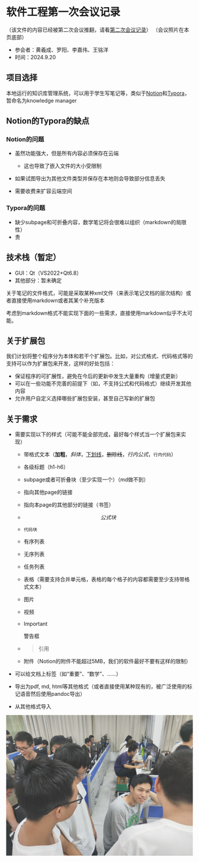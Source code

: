 # 软件工程第一次会议记录

（该文件的内容已经被第二次会议推翻，请看[第二次会议记录](https://github.com/NuclearCannon/knowledge_manager/wiki/%E8%BD%AF%E4%BB%B6%E5%B7%A5%E7%A8%8B%E7%AC%AC%E4%BA%8C%E6%AC%A1%E4%BC%9A%E8%AE%AE%E8%AE%B0%E5%BD%95)）
（会议照片在本页底部）

- 参会者：黄羲成、罗阳、李嘉伟、王铭洋
- 时间：2024.9.20

## 项目选择

本地运行的知识库管理系统，可以用于学生写笔记等，类似于[Notion](https://www.notion.so/zh-cn)和[Typora](https://typoraio.cn/)，暂命名为knowledge manager

## Notion的Typora的缺点

### Notion的问题

- 虽然功能强大，但是所有内容必须保存在云端
  - 这也导致了嵌入文件的大小受限制

- 如果试图导出为其他文件类型并保存在本地则会导致部分信息丢失
- 需要收费来扩容云端空间

### Typora的问题

- 缺少subpage和可折叠内容，数学笔记将会很难以组织（markdown的局限性）
- 贵

## 技术栈（暂定）

- GUI：Qt（VS2022+Qt6.8）
- 其他部分：暂未确定

关于笔记的文件格式，可能是采取某种xml文件（来表示笔记文档的层次结构）或者直接使用markdown或者其某个补充版本

考虑到markdown格式不能实现下面的一些需求，直接使用markdown似乎不太可能。

## 关于扩展包

我们计划将整个程序分为本体和若干个扩展包。比如，对公式格式、代码格式等的支持可以作为扩展包来开发，这样的好处包括：

- 保证程序的可扩展性，避免在今后的更新中发生大量重构（增量式更新）
- 可以在一些功能不完善的前提下（如，不支持公式和代码格式）继续开发其他内容
- 允许用户自定义选择哪些扩展包安装，甚至自己写新的扩展包

## 关于需求

- 需要实现以下的样式（可能不能全部完成，最好每个样式当一个扩展包来实现）

  - 带格式文本（**加粗**，*斜体*，<u>下划线</u>，~~删除线~~，$行内公式$，`行内代码`）

  - 各级标题（h1-h6）

  - subpage或者可折叠块（至少实现一个）（md做不到）

  - 指向其他page的链接

  - 指向本page的其他部分的链接（书签）

  - $$
    公式块
    $$

  - ```
    代码块
    ```

  - 有序列表

  - 无序列表

  - 任务列表

  - 表格（需要支持合并单元格，表格的每个格子的内容都需要至少支持带格式文本）

  - 图片

  - 视频

  - > [!IMPORTANT]
    >
    > 警告框


  - > 引用

  - 附件（Notion的附件不能超过5MB，我们的软件最好不要有这样的限制）

- 可以给文档上标签（如“重要”、“数学”、……）

- 导出为pdf, md, html等其他格式（或者直接使用某种现有的，被广泛使用的标记语音然后使用pandoc导出）

- 从其他格式导入

![会议照片](https://raw.githubusercontent.com/NuclearCannon/knowledge_manager/refs/heads/main/wiki_images/%E4%BC%9A%E8%AE%AE%E7%85%A7%E7%89%87.jpg)
